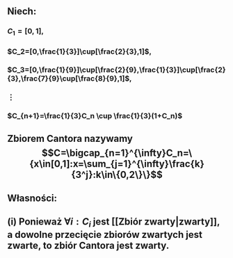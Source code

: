 ## Niech:
### $C_1=[0,1]$, 
### $C_2=[0,\frac{1}{3}]\cup[\frac{2}{3},1]$, 
### $C_3=[0,\frac{1}{9}]\cup[\frac{2}{9},\frac{1}{3}]\cup[\frac{2}{3},\frac{7}{9}\cup[\frac{8}{9},1]$, 
### $\vdots$
### $C_{n+1}=\frac{1}{3}C_n \cup \frac{1}{3}(1+C_n)$

## **Zbiorem Cantora** nazywamy $$C=\bigcap_{n=1}^{\infty}C_n=\{x\in[0,1]:x=\sum_{j=1}^{\infty}\frac{k}{3^j}:k\in\{0,2\}\}$$
## **Własności**:
## (i) Ponieważ $\forall i: C_i$ jest [[Zbiór zwarty|zwarty]], a dowolne przecięcie zbiorów zwartych jest zwarte, to zbiór Cantora jest zwarty.
